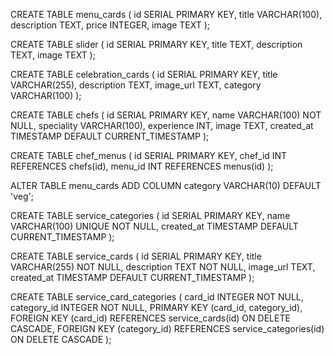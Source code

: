 CREATE TABLE menu_cards (
  id SERIAL PRIMARY KEY,
  title VARCHAR(100),
  description TEXT,
  price INTEGER,
  image TEXT
);

CREATE TABLE slider (
    id SERIAL PRIMARY KEY,
    title TEXT,
    description TEXT,
    image TEXT
);

CREATE TABLE celebration_cards (
  id SERIAL PRIMARY KEY,
  title VARCHAR(255),
  description TEXT,
  image_url TEXT,
  category VARCHAR(100)
);


CREATE TABLE chefs (
  id SERIAL PRIMARY KEY,
  name VARCHAR(100) NOT NULL,
  speciality VARCHAR(100),
  experience INT,
  image TEXT,
  created_at TIMESTAMP DEFAULT CURRENT_TIMESTAMP
);


CREATE TABLE chef_menus (
  id SERIAL PRIMARY KEY,
  chef_id INT REFERENCES chefs(id),
  menu_id INT REFERENCES menus(id)
);

ALTER TABLE menu_cards
ADD COLUMN category VARCHAR(10) DEFAULT 'veg';

CREATE TABLE service_categories (
  id SERIAL PRIMARY KEY,
  name VARCHAR(100) UNIQUE NOT NULL,
  created_at TIMESTAMP DEFAULT CURRENT_TIMESTAMP
);

CREATE TABLE service_cards (
  id SERIAL PRIMARY KEY,
  title VARCHAR(255) NOT NULL,
  description TEXT NOT NULL,
  image_url TEXT,
  created_at TIMESTAMP DEFAULT CURRENT_TIMESTAMP
);



CREATE TABLE service_card_categories (
  card_id INTEGER NOT NULL,
  category_id INTEGER NOT NULL,
  PRIMARY KEY (card_id, category_id),
  FOREIGN KEY (card_id) REFERENCES service_cards(id) ON DELETE CASCADE,
  FOREIGN KEY (category_id) REFERENCES service_categories(id) ON DELETE CASCADE
);


